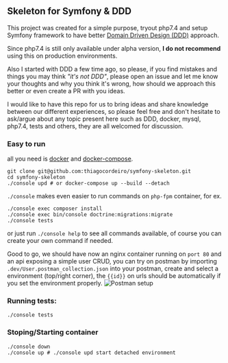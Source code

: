 ## Skeleton for Symfony & DDD  

This project was created for a simple purpose, tryout php7.4 and setup Symfony framework to have better [Domain Driven Design (DDD)](https://www.amazon.com/Domain-Driven-Design-Distilled-Vaughn-Vernon/dp/0134434420/ref=sr_1_3?crid=MKD98M6X7PBW&keywords=domain%20driven%20design&qid=1561282981&s=books&sprefix=domain%20d,stripbooks-intl-ship,215&sr=1-3) approach.

Since php7.4 is still only available under alpha version, **I do not recommend** using this on production environments.

Also I started with DDD a few time ago, so please, if you find mistakes and things you may think *"it's not DDD"*, please open an issue and let me know your thoughts and why you think it's wrong, how should we approach this better or even create a PR with you ideas.

I would like to have this repo for us to bring ideas and share knowledge between our different experiences, so please feel free and don't hesitate to ask/argue about any topic present here such as DDD, docker, mysql, php7.4, tests and others, they are all welcomed for discussion.

### Easy to run
all you need is [docker](https://www.docker.com/get-started) and [docker-compose](https://docs.docker.com/compose/overview/).

    git clone git@github.com:thiagocordeiro/symfony-skeleton.git
    cd symfony-skeleton
    ./console upd # or docker-compose up --build --detach

`./console` makes even easier to run commands on `php-fpm` container, for ex.

    ./console exec composer install
    ./console exec bin/console doctrine:migrations:migrate
    ./console tests
  
or just run `./console help` to see all commands available, of course you can create your own command if needed.

Good to go, we should have now an nginx container running on `port 80` and an api exposing a simple user CRUD, you can try on postman by importing `.dev/User.postman_collection.json` into your postman, create and select a environment (top/right corner), the `{{id}}` on urls should be automatically if you set the environment properly.
![Postman setup](https://drive.google.com/uc?id=1m9vHuXWrv7liIRz_zN4c1hqBS31ijAeF)


### Running tests:

    ./console tests
    
### Stoping/Starting container

    ./console down
    ./console up # ./console upd start detached environment
